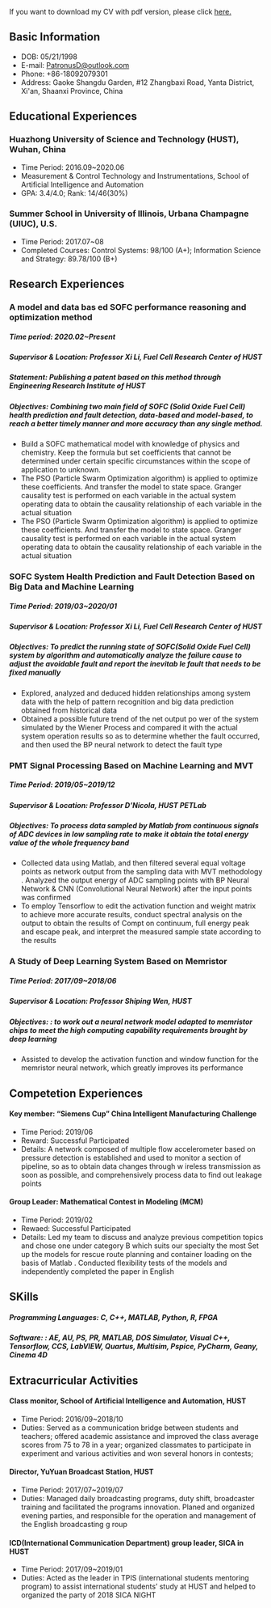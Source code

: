 If you want to download my CV with pdf version, please click [here.](/CV.pdf)

## Basic Information
- DOB: 05/21/1998
- E-mail: PatronusD@outlook.com
- Phone: +86-18092079301
- Address: Gaoke Shangdu Garden, #12 Zhangbaxi Road, Yanta District, Xi'an, Shaanxi Province, China

## Educational Experiences
### Huazhong University of Science and Technology (HUST), Wuhan, China
- Time Period: 2016.09~2020.06
- Measurement & Control Technology and Instrumentations, School of Artificial Intelligence and Automation
- GPA: 3.4/4.0;   Rank: 14/46(30%)
### Summer School in University of Illinois, Urbana Champagne (UIUC), U.S.
- Time Period: 2017.07~08
- Completed Courses: Control Systems: 98/100 (A+); Information Science and Strategy: 89.78/100 (B+)

## Research Experiences
### A model and data bas ed SOFC performance reasoning and optimization method
##### Time period: 2020.02~Present
##### Supervisor & Location: Professor Xi Li, Fuel Cell Research Center of HUST
##### Statement: Publishing a patent based on this method through Engineering Research Institute of HUST
##### Objectives: Combining two main field of SOFC (Solid Oxide Fuel Cell) health prediction and fault detection, data-based and model-based, to reach a better timely manner and more accuracy than any single method.
- Build a SOFC mathematical model with knowledge of physics and chemistry. Keep the formula but set coefficients that cannot be determined under certain specific circumstances within the scope of application to unknown.
- The PSO (Particle Swarm Optimization algorithm) is applied to optimize these coefficients. And transfer the model to state space. Granger causality test is performed on each variable in the actual system operating data to obtain the causality relationship of each variable in the actual situation
- The PSO (Particle Swarm Optimization algorithm) is applied to optimize these coefficients. And transfer the model to state space. Granger causality test is performed on each variable in the actual system operating data to obtain the causality relationship of each variable in the actual situation

### SOFC System Health Prediction and Fault Detection Based on Big Data and Machine Learning
##### Time Period: 2019/03~2020/01
##### Supervisor & Location: Professor Xi Li, Fuel Cell Research Center of HUST
##### Objectives: To predict the running state of SOFC(Solid Oxide Fuel Cell) system by algorithm and automatically analyze the failure cause to adjust the avoidable fault and report the inevitab le fault that needs to be fixed manually
- Explored, analyzed and deduced hidden relationships among system data with the help of pattern recognition and big data prediction obtained from historical data
- Obtained a possible future trend of the net output po wer of the system simulated by the Wiener Process and compared it with the actual system operation results so as to determine whether the fault occurred, and then used the BP neural network to
detect the fault type

### PMT Signal Processing Based on Machine Learning and MVT
##### Time Period: 2019/05~2019/12
##### Supervisor & Location: Professor D’Nicola, HUST PETLab
##### Objectives: To process data sampled by Matlab from continuous signals of ADC devices in low sampling rate to make it obtain the total energy value of the whole frequency band
- Collected data using Matlab, and then filtered several equal voltage points as network output from the sampling data with MVT methodology . Analyzed the output energy of ADC sampling points with BP Neural Network & CNN (Convolutional Neural Network) after the input points was confirmed
- To employ Tensorflow to edit the activation function and weight matrix to achieve more accurate results, conduct spectral analysis on the output to obtain the results of Compt on continuum, full energy peak and escape peak, and interpret the measured sample state according to the results

### A Study of Deep Learning System Based on Memristor
##### Time Period: 2017/09~2018/06
##### Supervisor & Location: Professor Shiping Wen, HUST
##### Objectives: : to work out a neural network model adapted to memristor chips to meet the high computing capability requirements brought by deep learning
- Assisted to develop the activation function and window function for the memristor neural network, which greatly improves its performance

## Competetion Experiences
#### Key member: “Siemens Cup” China Intelligent Manufacturing Challenge
- Time Period: 2019/06
- Reward: Successful Participated
- Details: A network composed of multiple flow accelerometer based on pressure detection is established and used to monitor a section of pipeline, so as to obtain data changes through w ireless transmission as soon as possible, and comprehensively process data to find out leakage points
#### Group Leader: Mathematical Contest in Modeling (MCM)
- Time Period: 2019/02
- Rewaed: Successful Participated
- Details: Led my team to discuss and analyze previous competition topics and chose one under category B which suits our specialty the most Set up the models for rescue route planning and container loading on the basis of Matlab . Conducted flexibility tests of the models and independently completed the paper in English

## SKills
##### Programming Languages: C, C++, MATLAB, Python, R, FPGA
##### Software: : AE, AU, PS, PR, MATLAB, DOS Simulator, Visual C++, Tensorflow, CCS, LabVIEW, Quartus, Multisim, Pspice, PyCharm, Geany, Cinema 4D

## Extracurricular Activities
#### Class monitor, School of Artificial Intelligence and Automation, HUST
- Time Period: 2016/09~2018/10
- Duties: Served as a communication bridge between students and teachers; offered academic assistance and improved the class average scores from 75 to 78 in a year; organized classmates to participate in experiment and various activities and won several honors in contests;
#### Director, YuYuan Broadcast Station, HUST
- Time Period: 2017/07~2019/07
- Duties: Managed daily broadcasting programs, duty shift, broadcaster training and facilitated the programs innovation. Planed and organized evening parties, and responsible for the operation and management of the English broadcasting g roup
#### ICD(International Communication Department) group leader, SICA in HUST
- Time Period: 2017/09~2019/01
- Duties: Acted as the leader in TPIS (international students mentoring program) to assist international students’ study at HUST and helped to organized the party of 2018 SICA NIGHT
